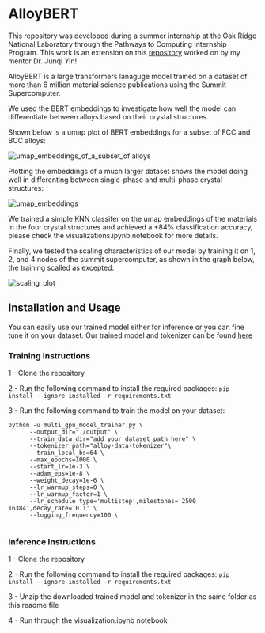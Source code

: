 # AlloyBERT

This repository was developed during a summer internship at the Oak Ridge National Laboratory through the Pathways to Computing Internship Program. This work is an extension on this [repository](https://github.com/peizong/alloy2vec) worked on by my mentor Dr. Junqi Yin! 

AlloyBERT is a large transformers lanaguge model trained on a dataset of more than 6 million material science publications using the Summit Supercomputer.

We used the BERT embeddings to investigate how well the model can differentiate between alloys based on their crystal structures.

Shown below is a umap plot of BERT embeddings for a subset of FCC and BCC alloys:

![umap_embeddings_of_a_subset_of alloys](https://user-images.githubusercontent.com/43448128/184356269-cc226535-c334-43cc-9427-9618698a5967.png)

Plotting the embeddings of a much larger dataset shows the model doing well in differenting between single-phase and multi-phase crystal structures:

![umap_embeddings](https://user-images.githubusercontent.com/43448128/184356980-20811037-4689-4b3d-a080-0a19ac9c4ddf.png)

We trained a simple KNN classifer on the umap embeddings of the materials in the four crystal structures and achieved a +84% classification accuracy, please check the visualizations.ipynb notebook for more details.

Finally, we tested the scaling characteristics of our model by training it on 1, 2, and 4 nodes of the summit supercomputer, as shown in the graph below, the training scalled as excepted:

![scaling_plot](https://user-images.githubusercontent.com/43448128/184357679-7f6ef97f-d22a-487a-ae10-43d4cb3d4ae2.png)


## Installation and Usage

You can easily use our trained model either for inference or you can fine tune it on your dataset. Our trained model and tokenizer can be found [here]()

### Training Instructions

1 - Clone the repository 

2 - Run the following command to install the required packages: ```pip install --ignore-installed -r requirements.txt```

3 - Run the following command to train the model on your dataset:

```
python -u multi_gpu_model_trainer.py \
      --output_dir="./output" \
      --train_data_dir="add your dataset path here" \
      --tokenizer_path="alloy-data-tokenizer"\
      --train_local_bs=64 \
      --max_epochs=1000 \
      --start_lr=1e-3 \
      --adam_eps=1e-8 \
      --weight_decay=1e-6 \
      --lr_warmup_steps=0 \
      --lr_warmup_factor=1 \
      --lr_schedule type='multistep',milestones='2500 16384',decay_rate='0.1' \
      --logging_frequency=100 \
      
```

### Inference Instructions

1 - Clone the repository 

2 - Run the following command to install the required packages: ```pip install --ignore-installed -r requirements.txt```

3 - Unzip the downloaded trained model and tokenizer in the same folder as this readme file

4 - Run through the visualization.ipynb notebook

